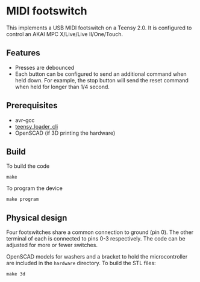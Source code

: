 # MIDI footswitch

This implements a USB MIDI footswitch on a Teensy 2.0. It is configured to
control an AKAI MPC X/Live/Live II/One/Touch.

## Features

- Presses are debounced
- Each button can be configured to send an additional command when held down.
  For example, the stop button will send the reset command when held for longer
  than 1/4 second.

## Prerequisites

- avr-gcc
- [teensy_loader_cli](https://github.com/PaulStoffregen/teensy_loader_cli)
- OpenSCAD (if 3D printing the hardware)

## Build

To build the code

    make

To program the device

    make program

## Physical design

Four footswitches share a common connection to ground (pin 0). The other
terminal of each is connected to pins 0-3 respectively. The code can be adjusted
for more or fewer switches.

OpenSCAD models for washers and a bracket to hold the microcontroller are
included in the `hardware` directory. To build the STL files:

    make 3d
